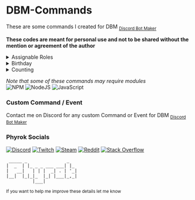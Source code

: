# DBM-Commands

These are some commands I created for DBM <sub>[Discord Bot Maker](https://github.com/dbm-network/mods)</sub>

**These codes are meant for personal use and not to be shared without the mention or agreement of the author**

<details>
 <summary>Assignable Roles</summary>
 
 *Commands description comming soon*
 | Commands | Events |
 | :---:    | :---:  |
 | 5        | 0      |
</details>
<details>
 <summary>Birthday</summary>
 
 *Commands description comming soon*
 | Commands | Events |
 | :---:    | :---:  |
 | 3        | 1      |
</details>
<details>
 <summary>Counting</summary>
 
 *Commands description comming soon*
 | Commands | Events |
 | :---:    | :---:  |
 | 2        | 0      |
</details>

*Note that some of these commands may require modules* <br>
![NPM](https://img.shields.io/badge/NPM-%23CB3837.svg?style=for-the-badge&logo=npm&logoColor=white)
![NodeJS](https://img.shields.io/badge/node.js-6DA55F?style=for-the-badge&logo=node.js&logoColor=white)
![JavaScript](https://img.shields.io/badge/javascript-%23323330.svg?style=for-the-badge&logo=javascript&logoColor=%23F7DF1E)

### Custom Command / Event
Contact me on Discord for any custom Command or Event for DBM <sub>[Discord Bot Maker](https://github.com/dbm-network/mods)</sub>

### Phyrok Socials
[![Discord](https://img.shields.io/badge/Discord-%235865F2.svg?style=for-the-badge&logo=discord&logoColor=white)](https://discord.gg/fSetZ3ntUX)
[![Twitch](https://img.shields.io/badge/Twitch-%239146FF.svg?style=for-the-badge&logo=Twitch&logoColor=white)](https://www.twitch.tv/phyrok0001)
[![Steam](https://img.shields.io/badge/steam-%23000000.svg?style=for-the-badge&logo=steam&logoColor=white)](https://steamcommunity.com/id/Phyrok/)
[![Reddit](https://img.shields.io/badge/Reddit-%23FF4500.svg?style=for-the-badge&logo=Reddit&logoColor=white)](https://www.reddit.com/user/Phyrok0001)
[![Stack Overflow](https://img.shields.io/badge/-Stackoverflow-FE7A16?style=for-the-badge&logo=stack-overflow&logoColor=white)](https://stackoverflow.com/users/19945310/phyrok)

```                           
 _____ _               _   
|  _  | |_ _ _ ___ ___| |_ 
|   __|   | | |  _| . | '_|
|__|  |_|_|_  |_| |___|_,_|
          |___|            
```
<sub> If you want to help me improve these details let me know</sub>
